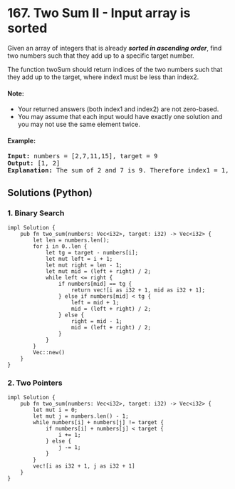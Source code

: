 # 167. Two Sum II - Input array is sorted
Given an array of integers that is already ***sorted in ascending order***, find two numbers such that they add up to a specific target number.

The function twoSum should return indices of the two numbers such that they add up to the target, where index1 must be less than index2.

#### Note:
* Your returned answers (both index1 and index2) are not zero-based.
* You may assume that each input would have exactly one solution and you may not use the same element twice.

#### Example:
<pre>
<strong>Input:</strong> numbers = [2,7,11,15], target = 9
<strong>Output:</strong> [1, 2]
<strong>Explanation:</strong> The sum of 2 and 7 is 9. Therefore index1 = 1, index2 = 2.
</pre>

## Solutions (Python)

### 1. Binary Search
```Python3
impl Solution {
    pub fn two_sum(numbers: Vec<i32>, target: i32) -> Vec<i32> {
        let len = numbers.len();
        for i in 0..len {
            let tg = target - numbers[i];
            let mut left = i + 1;
            let mut right = len - 1;
            let mut mid = (left + right) / 2;
            while left <= right {
                if numbers[mid] == tg {
                    return vec![i as i32 + 1, mid as i32 + 1];
                } else if numbers[mid] < tg {
                    left = mid + 1;
                    mid = (left + right) / 2;
                } else {
                    right = mid - 1;
                    mid = (left + right) / 2;
                }
            }
        }
        Vec::new()
    }
}
```

### 2. Two Pointers
```Python3
impl Solution {
    pub fn two_sum(numbers: Vec<i32>, target: i32) -> Vec<i32> {
        let mut i = 0;
        let mut j = numbers.len() - 1;
        while numbers[i] + numbers[j] != target {
            if numbers[i] + numbers[j] < target {
                i += 1;
            } else {
                j -= 1;
            }
        }
        vec![i as i32 + 1, j as i32 + 1]
    }
}
```
